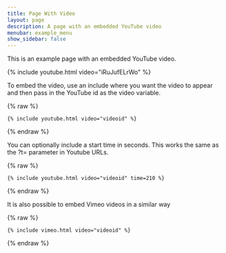 ```yaml
---
title: Page With Video
layout: page
description: A page with an embedded YouTube video
menubar: example_menu
show_sidebar: false
---
```


This is an example page with an embedded YouTube video. 

{% include youtube.html video="iRuJufELrWo" %}

To embed the video, use an include where you want the video to appear and then pass in the YouTube id as the video variable. 

{% raw %}
```liquid
{% include youtube.html video="videoid" %}
```
{% endraw %}

You can optionally include a start time in seconds. This works the same as the ?t= parameter in Youtube URLs.

{% raw %}
```liquid
{% include youtube.html video="videoid" time=210 %}
```
{% endraw %}

It is also possible to embed Vimeo videos in a similar way


{% raw %}
```liquid
{% include vimeo.html video="videoid" %}
```
{% endraw %}
